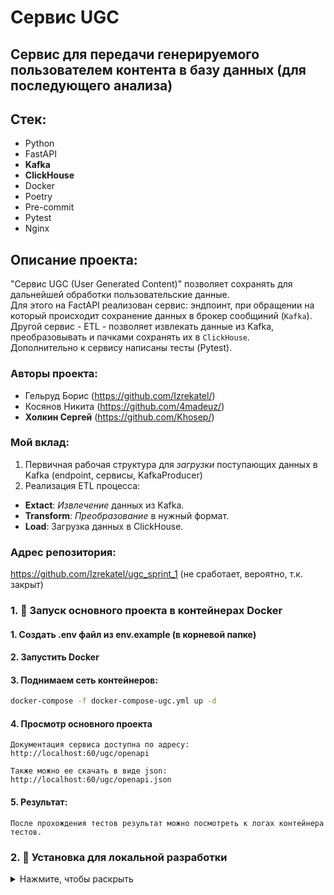 # Сервис UGC
## Сервис для передачи генерируемого пользователем контента в базу данных (для последующего анализа)

## Стек:
- Python
- FastAPI
- **Kafka**
- **ClickHouse**
- Docker
- Poetry
- Pre-commit
- Pytest
- Nginx


## Описание проекта:
"Сервис UGC (User Generated Content)" позволяет сохранять для дальнейшей обработки пользовательские данные.   
Для этого на FactAPI реализован сервис: эндпоинт, при обращении на который происходит сохранение данных в брокер сообщиний (`Kafka`).  
Другой сервис - ETL - позволяет извлекать данные из Kafka, преобразовывать и пачками сохранять их в `ClickHouse`.      
Дополнительно к сервису написаны тесты (Pytest).  

### Авторы проекта:
- Гельруд Борис (https://github.com/Izrekatel/)
- Косянов Никита (https://github.com/4madeuz/)
- **Холкин Сергей** (https://github.com/Khosep/)

### Мой вклад:
1) Первичная рабочая структура для *загрузки* поступающих данных в Kafka (endpoint, сервисы, KafkaProducer)
2) Реализация ETL процесса:
- **Extact**: *Извлечение* данных из Kafka.
- **Transform**: *Преобразование* в нужный формат.
- **Load**: Загрузка данных в ClickHouse.

### Адрес репозитория:
https://github.com/Izrekatel/ugc_sprint_1 (не сработает, вероятно, т.к. закрыт)

### 1. 📖 Запуск основного проекта в контейнерах Docker

#### 1. Создать .env файл из env.example (в корневой папке)

#### 2. Запустить Docker

#### 3. Поднимаем сеть контейнеров:
```bash
docker-compose -f docker-compose-ugc.yml up -d
```
#### 4. Просмотр основного проекта

```
Документация сервиса доступна по адресу:
http://localhost:60/ugc/openapi

Также можно ее скачать в виде json:
http://localhost:60/ugc/openapi.json

```
#### 5. Результат:
```
После прохождения тестов результат можно посмотреть к логах контейнера тестов.
```

### 2. 📖 Установка для локальной разработки
<details>
<summary>
Нажмите, чтобы раскрыть
</summary>>
1. Установите Poetry

Для Linux, macOS, Windows (WSL):
```bash
curl -sSL https://install.python-poetry.org | python3 -
```

Для Windows (Powershell):
```bash
(Invoke-WebRequest -Uri https://install.python-poetry.org -UseBasicParsing).Content | py -
```
Чтобы скрипты выполнялись, PowerShell может попросить у вас поменять политики.

В macOS и Windows сценарий установки предложит добавить папку с исполняемым файлом poetry в переменную PATH. Сделайте это, выполнив следующую команду:

macOS (не забудьте поменять borisgelrud на имя вашего пользователя)
```bash
export PATH="/Users/borisgelrud/.local/bin:$PATH"
```

Windows
```bash
$Env:Path += ";C:\Users\borisgelrud\AppData\Roaming\Python\Scripts"; setx PATH "$Env:Path"
```

Для проверки установки выполните следующую команду:
```bash
poetry --version
```
Опционально! Изменить местонахождение окружения в папке проекта
```bash
poetry config virtualenvs.in-project true
```

Установка автодополнений bash (опцонально)
```bash
poetry completions bash >> ~/.bash_completion
```

Создание виртуально окружения
```bash
poetry env use python3.11
```

2. Установите виртуальное окружение
Важно: poetry ставится и запускается для каждого сервиса отдельно.

Перейти в одну из папок сервиса, например:
```bash
cd tests
```

Установка зависимостей (для разработки)
```bash
poetry install
```

Запуск оболочки и активация виртуального окружения

```bash
your@device:~/your_project_pwd/your_service$ poetry shell
```

Проверка активации виртуального окружения
```bash
poetry env list
```


* Полная документация: https://python-poetry.org/docs/#installation
* Настройка для pycharm: https://www.jetbrains.com/help/pycharm/poetry.html


3. Установка pre-commit

Модуль pre-commit уже добавлен в lock, таким образом после настройки виртуального окружения, должен установится автоматически.
Проверить установку pre-commit можно командой (при активированном виртуальном окружении):
```bash
pre-commit --version
```

Если pre-commit не найден, то его нужно установить по документации https://pre-commit.com/#install

```bash
poetry add pre-commit
```

4. Установка hook

Установка осуществляется hook командой
```bash
pre-commit install --all
```

В дальнейшем при выполнении команды `git commit` будут выполняться проверки перечисленные в файле `.pre-commit-config.yaml`.
</details>


